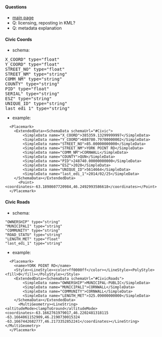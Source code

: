 
#### Questions

* [main page](http://www.gov.pe.ca/gis/index.php3?number=77553&lang=E)
* Q: licensing, reposting in KML?
* Q: metadata explanation

#### Civic Coords 

* schema:
<pre>
X_COORD" type="float"
Y_COORD" type="float"
STREET_NO" type="float"
STREET_NM" type="string"
COMM_NM" type="string"
COUNTY" type="string"
PID" type="float"
SERIAL" type="string"
ESZ" type="string"
UNIQUE_ID" type="string"
last_edi_1" type="string"
</pre>

* example:

```
  <Placemark>
    <ExtendedData><SchemaData schemaUrl="#Civic">
        <SimpleData name="X_COORD">385359.13299999997</SimpleData>
        <SimpleData name="Y_COORD">688780.79700000002</SimpleData>
        <SimpleData name="STREET_NO">85.00000000000</SimpleData>
        <SimpleData name="STREET_NM">YORK POINT RD</SimpleData>
        <SimpleData name="COMM_NM">CORNWALL</SimpleData>
        <SimpleData name="COUNTY">QUN</SimpleData>
        <SimpleData name="PID">248740.00000000000</SimpleData>
        <SimpleData name="ESZ">2020</SimpleData>
        <SimpleData name="UNIQUE_ID">5614664</SimpleData>
        <SimpleData name="last_edi_1">2014/02/25</SimpleData>
    </SchemaData></ExtendedData>
      <Point><coordinates>-63.1898607720984,46.2492993586618</coordinates></Point>
  </Placemark>
```

#### Civic Roads

* schema:
```
"OWNERSHIP" type="string"
"MUNICIPALI" type="string"
"COMMUNITY" type="string"
"ROAD_STATU" type="string"
"LENGTH_MET" type="float"
"last_edi_1" type="string"
```

* example:

```
  <Placemark>
    <name>YORK POINT RD</name>
    <Style><LineStyle><color>ff0000ff</color></LineStyle><PolyStyle><fill>0</fill></PolyStyle></Style>
    <ExtendedData><SchemaData schemaUrl="#CivicRoads">
        <SimpleData name="OWNERSHIP">MUNICIPAL-PUBLIC</SimpleData>
        <SimpleData name="MUNICIPALI">CORNWALL</SimpleData>
        <SimpleData name="COMMUNITY">CORNWALL</SimpleData>
        <SimpleData name="LENGTH_MET">325.09000000000</SimpleData>
    </SchemaData></ExtendedData>
      <MultiGeometry><LineString><altitudeMode>clampToGround</altitudeMode><coordinates>-63.1662761979017,46.2202481318115 -63.1664061152909,46.2190730015324 -63.1667442682777,46.2173352852241</coordinates></LineString></MultiGeometry>
  </Placemark>
```
